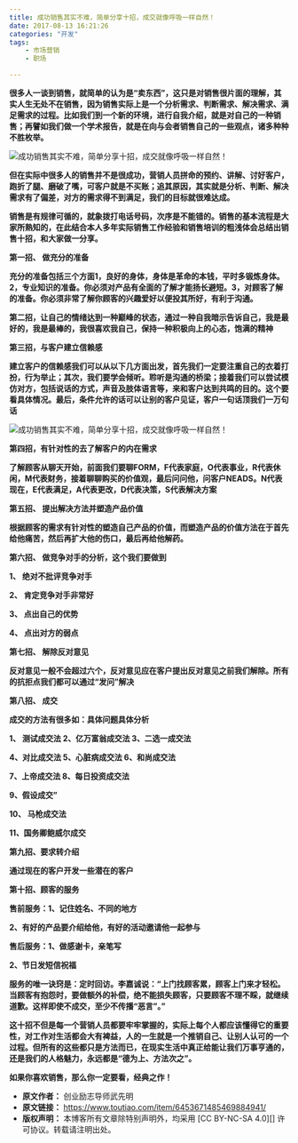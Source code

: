 ```yaml
---
title: 成功销售其实不难，简单分享十招，成交就像呼吸一样自然！
date: 2017-08-13 16:21:26
categories: "开发"
tags:
	- 市场营销
	- 职场

---
```


 **很多人一谈到销售，就简单的认为是“卖东西”，这只是对销售很片面的理解，其实人生无处不在销售，因为销售实际上是一个分析需求、判断需求、解决需求、满足需求的过程。比如我们到一个新的环境，进行自我介绍，就是对自己的一种销售；再譬如我们做一个学术报告，就是在向与会者销售自己的一些观点，诸多种种不胜枚举。**

![成功销售其实不难，简单分享十招，成交就像呼吸一样自然！][7BZY-JZMN-JVYA.jpg]

 **但在实际中很多人的销售并不是很成功，营销人员拼命的预约、讲解、讨好客户，跑折了腿、磨破了嘴，可客户就是不买账；追其原因，其实就是分析、判断、解决需求有了偏差，对方的需求得不到满足，我们的目标就很难达成。** 

 **销售是有规律可循的，就象拨打电话号码，次序是不能错的。销售的基本流程是大家所熟知的，在此结合本人多年实际销售工作经验和销售培训的粗浅体会总结出销售十招，和大家做一分享。** 

**第一招、 做充分的准备**

**充分的准备包括三个方面1，良好的身体，身体是革命的本钱，平时多锻炼身体。2，专业知识的准备。你必须对产品有全面的了解才能扬长避短。3，对顾客了解的准备。你必须非常了解你顾客的兴趣爱好以便投其所好，有利于沟通。**

**第二招，让自己的情绪达到一种巅峰的状态，通过一种自我暗示告诉自己，我是最好的，我是最棒的，我很喜欢我自己，保持一种积极向上的心态，饱满的精神**

**第三招，与客户建立信赖感**

**建立客户的信赖感我们可以从以下几方面出发，首先我们一定要注重自己的衣着打扮，行为举止；其次，我们要学会倾听。聆听是沟通的桥梁；接着我们可以尝试模仿对方，包括说话的方式，声音及肢体语言等，来和客户达到共鸣的目的。这个要看具体情况。最后，条件允许的话可以让别的客户见证，客户一句话顶我们一万句话**

![成功销售其实不难，简单分享十招，成交就像呼吸一样自然！][ZZM2-I37B-NFEV.jpg]

**第四招，有针对性的去了解客户的内在需求**

**了解顾客从聊天开始，前面我们要聊FORM，F代表家庭，O代表事业，R代表休闲，M代表财务，接着聊聊购买的价值观，最后问问他，问客户NEADS。N代表现在，E代表满足，A代表更改，D代表决策，S代表解决方案**

**第五招、 提出解决方法并塑造产品价值**

**根据顾客的需求有针对性的塑造自己产品的价值，而塑造产品的价值方法在于首先给他痛苦，然后再扩大他的伤口，最后再给他解药。**

**第六招、 做竞争对手的分析，这个我们要做到**

**1、 绝对不批评竞争对手**

**2、 肯定竞争对手非常好**

**3、 点出自己的优势**

**4、 点出对方的弱点**

**第七招、 解除反对意见**

**反对意见一般不会超过六个，反对意见应在客户提出反对意见之前我们解除。所有的抗拒点我们都可以通过“发问”解决**

**第八招、 成交**

**成交的方法有很多如：具体问题具体分析**

**1、 测试成交法 2、亿万富翁成交法 3、二选一成交法**

**4、对比成交法 5、心脏病成交法 6、和尚成交法**

**7、上帝成交法 8、每日投资成交法**

**9、假设成交”**

**10、 马枪成交法**

**11、国务卿鲍威尔成交**

**第九招、要求转介绍**

**通过现在的客户开发一些潜在的客户**

**第十招、顾客的服务**

**售前服务：1、记住姓名、不同的地方**

**2、有好的产品要介绍给他，有好的活动邀请他一起参与**

**售后服务：1、做感谢卡，亲笔写**

**2、节日发短信祝福**

**服务的唯一诀窍是：定时回访。李嘉诚说：“上门找顾客累，顾客上门来才轻松。当顾客有抱怨时，要做额外的补偿，绝不能损失顾客，只要顾客不理不睬，就继续道歉。这样即使不成交，至少不传播“恶言”。”**

**这十招不但是每一个营销人员都要牢牢掌握的，实际上每个人都应该懂得它的重要性，对工作对生活都会大有裨益，人的一生就是一个推销自己、让别人认可的一个过程。但所有的这些都只是方法而已，在现实生活中真正给能让我们万事亨通的，还是我们的人格魅力，永远都是“德为上、方法次之”。**

**如果你喜欢销售，那么你一定要看，经典之作！**


[7BZY-JZMN-JVYA.jpg]: /pro/os/crawler/7BZY-JZMN-JVYA.jpg
[ZZM2-I37B-NFEV.jpg]: /pro/os/crawler/ZZM2-I37B-NFEV.jpg
 *  **原文作者：** 创业励志导师武先明
 *  **原文链接：** https://www.toutiao.com/item/6453671485469884941/
 *  **版权声明：** 本博客所有文章除特别声明外，均采用 [CC BY-NC-SA 4.0][] 许可协议。转载请注明出处。